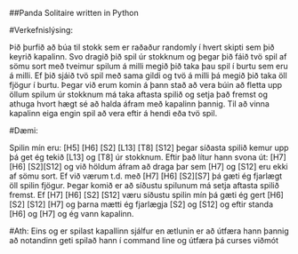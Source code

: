 ##Panda Solitaire written in Python

#Verkefnislýsing:

Þið þurfið að búa til stokk sem er raðaður randomly í hvert skipti sem þið keyrið kapalinn. Svo dragið þið spil úr stokknum og þegar þið fáið tvö spil af sömu sort með tveimur spilum á milli megið þið taka þau spil í burtu sem eru á milli. Ef þið sjáið tvö spil með sama gildi og tvö á milli þá megið þið taka öll fjögur í burtu. Þegar við erum komin á þann stað að vera búin að fletta upp öllum spilum úr stokknum má taka aftasta spilið og setja það fremst og athuga hvort hægt sé að halda áfram með kapalinn þannig. Til að vinna kapalinn eiga engin spil að vera eftir á hendi eða tvö spil.

#Dæmi:

Spilin mín eru: [H5] [H6] [S2] [L13] [T8] [S12] þegar síðasta spilið kemur upp þá get ég tekið [L13] og [T8] úr stokknum. Eftir það lítur hann svona út: [H7] [H6] [S2][S12] og við höldum áfram að draga þar sem [H7] og [S12] eru ekki af sömu sort. Ef við værum t.d. með [H7] [H6] [S2][S7] þá gæti ég fjarlægt öll spilin fjögur. Þegar komið er að síðustu spilunum má setja aftasta spilið fremst. Ef [H7] [H6] [S2] [S12] væru síðustu spilin mín þá gæti ég gert [H6] [S2] [S12] [H7] og þarna mætti ég fjarlægja [S2] og [S12] og eftir standa [H6] og [H7] og ég vann kapalinn.

#Ath: 
Eins og er spilast kapallinn sjálfur en ætlunin er að útfæra hann þannig
að notandinn geti spilað hann í command line og útfæra þá curses viðmót
